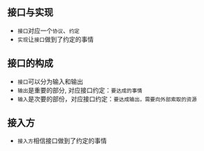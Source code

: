 ## 接口与实现

- `接口`对应一个`协议`、`约定`
- `实现`让`接口`做到了约定的事情

## 接口的构成

- `接口`可以分为输入和输出
- `输出`是重要的部分, 对应接口约定：`要达成的事情`
- `输入`是次要的部份，对应接口约定：`要达成输出，需要向外部索取的资源`

## 接入方

- `接入方`相信接口做到了约定的事情